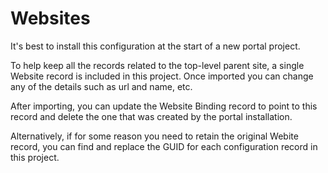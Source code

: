 # Websites

It's best to install this configuration at the start of a new portal project.

To help keep all the records related to the top-level parent site, a single Website record is included in this project. Once imported you can change any of the details such as url and name, etc.

After importing, you can update the Website Binding record to point to this record and delete the one that was created by the portal installation.

Alternatively, if for some reason you need to retain the original Webite record, you can find and replace the GUID for each configuration record in this project.

